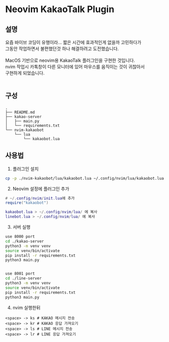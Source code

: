 
# Neovim KakaoTalk Plugin

## 설명
요즘 바이브 코딩이 유행이라... 짧은 시간에 효과적인게 없을까 고민하다가<br>
그동안 작업하면서 불편했던것 하나 해결하려고 도전했습니다.<br>
<br>
MacOS 기반으로 neovim용 KakaoTalk 플러그인을 구현한 것입니다.<br>
nvim 작업시 카톡창이 다른 모니터에 있어 마우스를 움직이는 것이 귀찮아서<br>
구현하게 되었습니다. <br>
<br>
## 구성
```
.
├── README.md
├── kakao-server
│   ├── main.py
│   └── requirements.txt
└── nvim-kakaobot
    └── lua
        └── kakaobot.lua
```


## 사용법

1. 플러그인 설치
```bash
cp -p ./nvim-kakaobot/lua/kakaobot.lua ~/.config/nvim/lua/kakaobot.lua
```

2. Neovim 설정에 플러그인 추가
```lua
# ~/.config/nvim/init.lua에 추가
require("kakaobot")

kakaobot.lua > ~/.config/nvim/lua/ 에 복사
linebot.lua > ~/.config/nvim/lua/ 에 복사
```


3. 서버 실행
```bash
use 8000 port
cd ./kakao-server
python3 -m venv venv
source venv/bin/activate
pip install -r requirements.txt
python3 main.py


use 8001 port
cd ./line-server
python3 -m venv venv
source venv/bin/activate
pip install -r requirements.txt
python3 main.py
```

4. nvim 실행한뒤 
```
<space> -> ks # KAKAO 메시지 전송
<space> -> kr # KAKAO 응답 가져오기
<space> -> ls # LINE 메시지 전송
<space> -> lr # LINE 응답 가져오기
```

